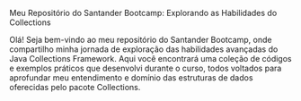 
Meu Repositório do Santander Bootcamp: Explorando as Habilidades do Collections


Olá! Seja bem-vindo ao meu repositório do Santander Bootcamp, onde compartilho minha jornada de exploração das habilidades avançadas do Java Collections Framework. Aqui você encontrará uma coleção de códigos e exemplos práticos que desenvolvi durante o curso, todos voltados para aprofundar meu entendimento e domínio das estruturas de dados oferecidas pelo pacote Collections.
